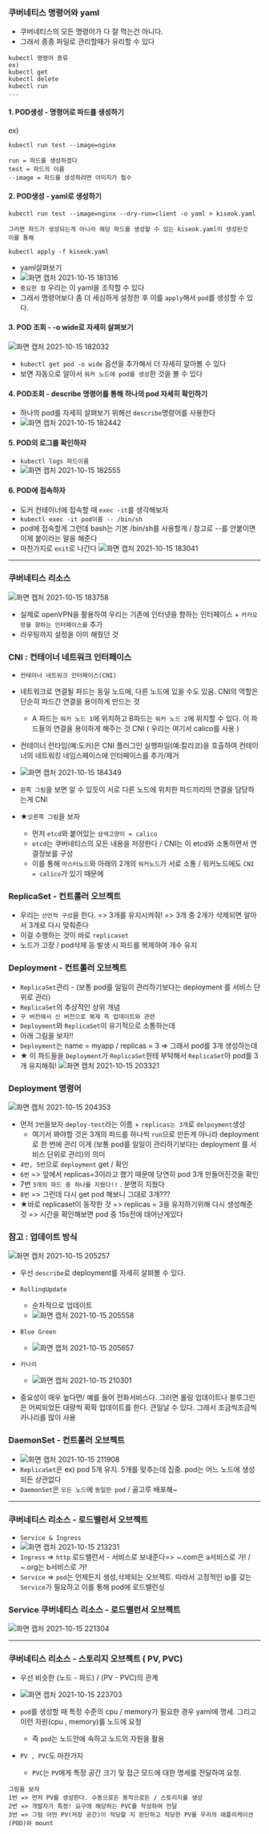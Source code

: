 ### 쿠버네티스 명령어와 yaml
- 쿠버네티스의 모든 명령어가 다 잘 먹는건 아니다.
- 그래서 종종 파일로 관리할때가 유리할 수 있다
```
kubectl 명령어 종류 
ex)
kubectl get 
kubectl delete
kubectl run 
...
```

#### 1. POD생성 - 명령어로 파드를 생성하기
ex)
```
kubectl run test --image=nginx

run = 파드를 생성하겠다
test = 파드의 이름
--image = 파드를 생성하려면 이미지가 필수
```

#### 2. POD생성 - yaml로 생성하기
```
kubectl run test --image=nginx --dry-run=client -o yaml > kiseok.yaml

그러면 파드가 생성되는게 아니라 해당 파드를 생성할 수 있는 kiseok.yaml이 생성된것
이를 통해

kubectl apply -f kiseok.yaml
```

- yaml살펴보기
- ![화면 캡처 2021-10-15 181316](https://user-images.githubusercontent.com/62214428/137463492-8a5898e3-1ed7-40b4-b748-b83951140a2f.png)
- `중요한 점` 우리는 이 yaml을 조작할 수 있다
- 그래서 명령어보다 좀 더 세심하게 설정한 후 이를 `apply`해서 `pod`를 생성할 수 있다.


#### 3. POD 조회 -   -o wide로 자세히 살펴보기
![화면 캡처 2021-10-15 182032](https://user-images.githubusercontent.com/62214428/137464454-18ab6467-b748-4cfa-9d59-7eba87cdedc5.png)
- `kubectl get pod -o wide` 옵션을 추가해서 더 자세히 알아볼 수 있다
- 보면 자동으로 알아서 `워커 노드에 pod를 생성`한 것을 볼 수 있다

#### 4. POD조회 - describe 명령어를 통해 하나의 pod 자세히 확인하기
- 하나의 pod를 자세히 살펴보기 위해선 `describe`명령어를 사용한다
- ![화면 캡처 2021-10-15 182442](https://user-images.githubusercontent.com/62214428/137465012-aaa5a8d7-bf17-4930-86c8-fe148f7b481f.png)


#### 5. POD의 로그를 확인하자
- `kubectl logs 파드이름`
- ![화면 캡처 2021-10-15 182555](https://user-images.githubusercontent.com/62214428/137465177-7da29297-2bff-4079-ae02-427fd54e433f.png)


#### 6. POD에 접속하자
- 도커 컨테이너에 접속할 때 `exec -it`를 생각해보자
- `kubectl exec -it pod이름 -- /bin/sh`
- pod에 접속할게 그런데 bash는 기본 /bin/sh를 사용할게 / 참고로 --를 안붙이면 이제 붙이라는 말을 해준다
- 마찬가지로 `exit`로 나간다
![화면 캡처 2021-10-15 183041](https://user-images.githubusercontent.com/62214428/137465853-c8b4b098-6298-472d-8def-1e2227113c30.png)


-------------

### 쿠버네티스 리소스
![화면 캡처 2021-10-15 183758](https://user-images.githubusercontent.com/62214428/137466875-1922ecc0-5eca-4e48-ac24-62f183f23958.png)
- 실제로 openVPN을 활용하여 우리는 기존에 인터넷을 향하는 인터페이스 + `카카오망을 향하는 인터페이스를` 추가 
- 라우팅까지 설정을 이미 해줬던 것 




### CNI : 컨테이너 네트워크 인터페이스
- `컨테이너 네트워크 인터페이스(CNI)`
- 네트워크로 연결될 파드는 동일 노드에, 다른 노드에 있을 수도 있음. CNI의 역할은 단순히 파드간 연결을 용이하게 만드는 것
   - A 파드는 `워커 노드 1`에 위치하고 B파드는 `워커 노드 2`에 위치할 수 있다. 이 파드들의 연결을 용이하게 해주는 것 CNI ( 우리는 여기서 calico를 사용 )

-  컨테이너 런타임(예:도커)은 CNI 플러그인 실행파일(예:칼리코)을 호출하여 컨테이너의 네트워킹 네임스페이스에 인터페이스를 추가/제거
- ![화면 캡처 2021-10-15 184349](https://user-images.githubusercontent.com/62214428/137467696-9afebf1f-e4f7-4f8c-92ff-79645d76ba23.png)
- `왼쪽 그림`을 보면 알 수 있듯이 서로 다른 노드에 위치한 파드끼리의 연결을 담당하는게 CNI
- ★`오른쪽 그림`을 보자 
     - 먼저 `etcd`와 붙어있는 `삼색고양이 = calico`
     - `etcd`는 쿠버네티스의 모든 내용을 저장한다 / CNI는 이 etcd와 소통하면서 연결정보를 구성
     - 이를 통해 `마스터노드`와 아래의 2개의 `워커노드`가 서로 소통  / 워커노드에도 `CNI = calico`가 있기 때문에  

### ReplicaSet - 컨트롤러 오브젝트
- 우리는 `선언적 구성`을 한다. => 3개를 유지시켜줘! => 3개 중 2개가 삭제되면 알아서 3개로 다시 맞춰준다
- 이걸 수행하는 것이 바로 `replicaset` 
- 노드가 고장 / pod삭제 등 발생 시 파드를 복제하여 개수 유지


### Deployment - 컨트롤러 오브젝트
- `ReplicaSet`관리  - (보통 pod를 일일이 관리하기보다는 deployment 를 서비스 단위로 관리)
- `ReplicaSet`의 추상적인 상위 개념
- `구 버전에서 신 버전으로 복제 즉 업데이트와 관련` 
- `Deployment`와 `ReplicaSet`이 유기적으로 소통하는데
- 아래 그림을 보자!! 
- `Deployment`는 name = myapp / replicas = 3   => 그래서 pod를 3개 생성하는데
- ★ 이 파드들을 `Deployment`가 `ReplicaSet`한테 부탁해서 `ReplicaSet`아 pod를 3개 유지해줘!
![화면 캡처 2021-10-15 203321](https://user-images.githubusercontent.com/62214428/137480525-9888030a-9fee-48fd-bca0-eefa83e9a464.png)

### Deployment 명령어
![화면 캡처 2021-10-15 204353](https://user-images.githubusercontent.com/62214428/137481667-f8a9f375-a82e-47ce-9f70-6cb9a06b1f83.png)
- 먼저 `3번`을보자 `deploy-test`라는 이름 +  `replicas는 3개`로  `delpoyment`생성
    - 여기서 봐야할 것은 3개의 파드를 하나씩 `run`으로 만든게 아니라 deployment로 한 번에 관리 이게 (보통 pod를 일일이 관리하기보다는 deployment 를 서비스 단위로 관리)의 의미
- `4번, 5번`으로 `deployment` get / 확인
-  `6번` => 앞에서 replicas=3이라고 했기 때문에 당연히 pod 3개 만들어진것을 확인
-  7번 `3개의 파드 중 하나를 지웠다!!` . 분명히 지웠다
-  `8번` => 그런데 다시 get pod 해보니 그대로 3개???
-  ★바로 replicaset이 동작한 것 => replicas = 3을 유지하기위해 다시 생성해준 것 => 시간을 확인해보면 pod 중 15s전에 태어난게있다



### 참고 : 업데이트 방식
![화면 캡처 2021-10-15 205257](https://user-images.githubusercontent.com/62214428/137482733-a23c5b0c-4446-4323-a4ee-8e0a1022a596.png)
- 우선 `describe`로 deployment를 자세히 살펴볼 수 있다.
- `RollingUpdate`
   - 순차적으로 업데이트 
   - ![화면 캡처 2021-10-15 205558](https://user-images.githubusercontent.com/62214428/137482983-b1ad8845-f364-4a51-bdcc-1914c03e240b.png)
- `Blue Green`
   - ![화면 캡처 2021-10-15 205657](https://user-images.githubusercontent.com/62214428/137483086-76a3ab6c-c6a0-46ae-96d5-3c56dc5cee6e.png)

- `카나리`
   - ![화면 캡처 2021-10-15 210301](https://user-images.githubusercontent.com/62214428/137483736-06fc056f-c6fc-4156-8500-161d48339bf9.png)

- 중요성이 매우 높다면/ 예를 들어 전화서비스다. 그러면 롤링 업데이트나 블루그린은 어찌되었든 대량씩 확확 업데이트를 한다. 큰일날 수 있다. 그래서 조금씩조금씩 카나리를 많이 사용





### DaemonSet - 컨트롤러 오브젝트
- ![화면 캡처 2021-10-15 211908](https://user-images.githubusercontent.com/62214428/137485598-cf116813-153b-465b-962c-3f060617f6eb.png)
- `ReplicaSet`은 ex) pod 5개 유지. 5개를 맞추는데 집중. pod는 어느 노드에 생성되든 상관없다
- `DaemonSet`은 `모든 노드`에 `동일한 pod` / 골고루 배포해~



--------------------------

### 쿠버네티스 리소스 - 로드밸런서 오브젝트
- `Service & Ingress`
- ![화면 캡처 2021-10-15 213231](https://user-images.githubusercontent.com/62214428/137487350-04cb6696-602a-474a-924f-b09f3f394d22.png)
- `Ingress` => `http` 로드밸런서 - 서비스로 보내준다=> ~.com은 a서비스로 가! / ~.org는 b서비스로 가! 
- `Service` => `pod`는 언제든지 생성,삭제되는 오브젝트. 따라서 고정적인 ip를 갖는 `Service`가 필요하고 이를 통해 pod에 로드밸런싱

### Service 쿠버네티스 리소스 - 로드밸런서 오브젝트
![화면 캡처 2021-10-15 221304](https://user-images.githubusercontent.com/62214428/137492567-67d3d998-424e-4857-9069-3ca940f6bd5e.png)



------------------

### 쿠버네티스 리소스 - 스토리지 오브젝트 ( PV, PVC)
- 우선 비슷한 (노드 - 파드) / (PV - PVC)의 관계
- ![화면 캡처 2021-10-15 223703](https://user-images.githubusercontent.com/62214428/137496125-a7e892db-6f83-4f52-be61-9edf10e66d68.png)
- `pod`를 생성할 때 특정 수준의 cpu / memory가 필요한 경우 yaml에 명세. 그리고 이런 자원(cpu , memory)를 노드에 요청
   - 즉 `pod`는 노드안에 속하고 노드의 자원을 활용

- `PV , PVC`도 마찬가지
   - `PVC`는 `PV`에게 특정 공간 크기 및 접근 모드에 대한 명세를 전달하여 요청.

```
그림을 보자
1번 => 먼저 PV를 생성한다. 수동으로든 동적으로든 / 스토리지를 생성
2번 => 개발자가 특정! 요구에 해당하는 PVC를 작성하여 전달
3번 => 그럼 어떤 PV(저장 공간)이 적당할 지 판단하고 적당한 PV를 우리의 애플리케이션(POD)와 mount
```



